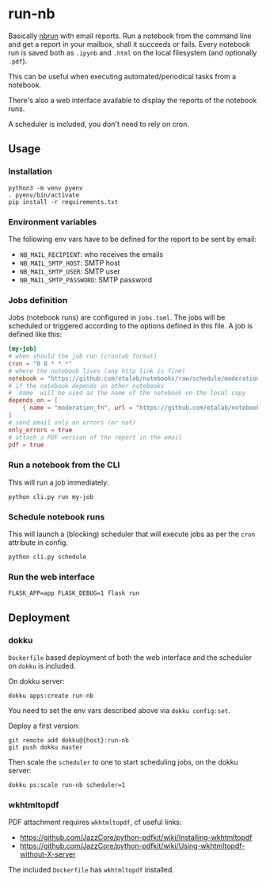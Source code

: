 # run-nb

Basically [nbrun](https://github.com/tritemio/nbrun) with email reports. Run a notebook from the command line and get a report in your mailbox, shall it succeeds or fails. Every notebook run is saved both as `.ipynb` and `.html` on the local filesystem (and optionally `.pdf`).

This can be useful when executing automated/periodical tasks from a notebook.

There's also a web interface available to display the reports of the notebook runs.

A scheduler is included, you don't need to rely on cron.

## Usage

### Installation

```shell
python3 -m venv pyenv
. pyenv/bin/activate
pip install -r requirements.txt
```

### Environment variables

The following env vars have to be defined for the report to be sent by email:

- `NB_MAIL_RECIPIENT`: who receives the emails
- `NB_MAIL_SMTP_HOST`: SMTP host
- `NB_MAIL_SMTP_USER`: SMTP user
- `NB_MAIL_SMTP_PASSWORD`: SMTP password

### Jobs definition

Jobs (notebook runs) are configured in `jobs.toml`. The jobs will be scheduled or triggered according to the options defined in this file. A job is defined like this:

```toml
[my-job]
# when should the job run (crontab format)
cron = "0 8 * * *"
# where the notebook lives (any http link is fine)
notebook = "https://github.com/etalab/notebooks/raw/schedule/moderation/moderation.ipynb"
# if the notebook depends on other notebooks
# `name` will be used as the name of the notebook on the local copy
depends_on = [
    { name = "moderation_fn", url = "https://github.com/etalab/notebooks/raw/schedule/moderation/moderation_fn.ipynb" }
]
# send email only on errors (or not)
only_errors = true
# attach a PDF version of the report in the email
pdf = true
```

### Run a notebook from the CLI

This will run a job immediately:

```
python cli.py run my-job
```

### Schedule notebook runs

This will launch a (blocking) scheduler that will execute jobs as per the `cron` attribute in config.

```
python cli.py schedule
```

### Run the web interface

```
FLASK_APP=app FLASK_DEBUG=1 flask run
```

## Deployment

### dokku

`Dockerfile` based deployment of both the web interface and the scheduler on `dokku` is included.

On dokku server:

```
dokku apps:create run-nb
```

You need to set the env vars described above via `dokku config:set`.

Deploy a first version:

```
git remote add dokku@{host}:run-nb
git push dokku master
```

Then scale the `scheduler` to one to start scheduling jobs, on the dokku server:

```
dokku ps:scale run-nb scheduler=1
```

### wkhtmltopdf

PDF attachment requires `wkhtmltopdf`, cf useful links:
- https://github.com/JazzCore/python-pdfkit/wiki/Installing-wkhtmltopdf
- https://github.com/JazzCore/python-pdfkit/wiki/Using-wkhtmltopdf-without-X-server

The included `Dockerfile` has `wkhtmltopdf` installed.
